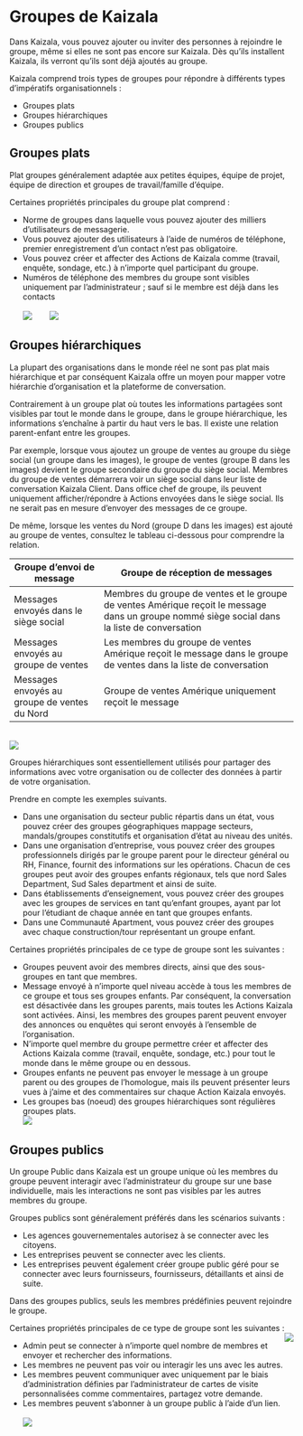 # <a name="groups-in-kaizala"></a>Groupes de Kaizala
Dans Kaizala, vous pouvez ajouter ou inviter des personnes à rejoindre le groupe, même si elles ne sont pas encore sur Kaizala. Dès qu’ils installent Kaizala, ils verront qu’ils sont déjà ajoutés au groupe. 

Kaizala comprend trois types de groupes pour répondre à différents types d’impératifs organisationnels :
- Groupes plats
- Groupes hiérarchiques
- Groupes publics

## <a name="flat-groups"></a>**Groupes plats**

Plat groupes généralement adaptée aux petites équipes, équipe de projet, équipe de direction et groupes de travail/famille d’équipe. 

Certaines propriétés principales du groupe plat comprend :

- Norme de groupes dans laquelle vous pouvez ajouter des milliers d’utilisateurs de messagerie.
- Vous pouvez ajouter des utilisateurs à l’aide de numéros de téléphone, premier enregistrement d’un contact n’est pas obligatoire.
- Vous pouvez créer et affecter des Actions de Kaizala comme (travail, enquête, sondage, etc.) à n’importe quel participant du groupe. 
- Numéros de téléphone des membres du groupe sont visibles uniquement par l’administrateur ; sauf si le membre est déjà dans les contacts <br/>
<br/>![](Images/Groups_NothZoneSales.png)&nbsp;&nbsp;&nbsp;&nbsp;&nbsp;&nbsp;&nbsp; ![](Images/Groups_NothZoneSales2.png)

## <a name="hierarchical-groups"></a>**Groupes hiérarchiques**

La plupart des organisations dans le monde réel ne sont pas plat mais hiérarchique et par conséquent Kaizala offre un moyen pour mapper votre hiérarchie d’organisation et la plateforme de conversation.

Contrairement à un groupe plat où toutes les informations partagées sont visibles par tout le monde dans le groupe, dans le groupe hiérarchique, les informations s’enchaîne à partir du haut vers le bas. Il existe une relation parent-enfant entre les groupes. 

Par exemple, lorsque vous ajoutez un groupe de ventes au groupe du siège social (un groupe dans les images), le groupe de ventes (groupe B dans les images) devient le groupe secondaire du groupe du siège social. Membres du groupe de ventes démarrera voir un siège social dans leur liste de conversation Kaizala Client. Dans office chef de groupe, ils peuvent uniquement afficher/répondre à Actions envoyées dans le siège social. Ils ne serait pas en mesure d’envoyer des messages de ce groupe.

De même, lorsque les ventes du Nord (groupe D dans les images) est ajouté au groupe de ventes, consultez le tableau ci-dessous pour comprendre la relation.

|Groupe d’envoi de message|Groupe de réception de messages|
|--------|--------|
|Messages envoyés dans le siège social|Membres du groupe de ventes et le groupe de ventes Amérique reçoit le message dans un groupe nommé siège social dans la liste de conversation|
|Messages envoyés au groupe de ventes|Les membres du groupe de ventes Amérique reçoit le message dans le groupe de ventes dans la liste de conversation|
|Messages envoyés au groupe de ventes du Nord |Groupe de ventes Amérique uniquement reçoit le message|

<br/> ![](Images/Hierarchical1.png)

Groupes hiérarchiques sont essentiellement utilisés pour partager des informations avec votre organisation ou de collecter des données à partir de votre organisation. 

Prendre en compte les exemples suivants.

- Dans une organisation du secteur public répartis dans un état, vous pouvez créer des groupes géographiques mappage secteurs, mandals/groupes constitutifs et organisation d’état au niveau des unités.
-   Dans une organisation d’entreprise, vous pouvez créer des groupes professionnels dirigés par le groupe parent pour le directeur général ou RH, Finance, fournit des informations sur les opérations. Chacun de ces groupes peut avoir des groupes enfants régionaux, tels que nord Sales Department, Sud Sales department et ainsi de suite.
-   Dans établissements d’enseignement, vous pouvez créer des groupes avec les groupes de services en tant qu’enfant groupes, ayant par lot pour l’étudiant de chaque année en tant que groupes enfants.
-   Dans une Communauté Apartment, vous pouvez créer des groupes avec chaque construction/tour représentant un groupe enfant.

Certaines propriétés principales de ce type de groupe sont les suivantes : 
- Groupes peuvent avoir des membres directs, ainsi que des sous-groupes en tant que membres.
- Message envoyé à n’importe quel niveau accède à tous les membres de ce groupe et tous ses groupes enfants. Par conséquent, la conversation est désactivée dans les groupes parents, mais toutes les Actions Kaizala sont activées. Ainsi, les membres des groupes parent peuvent envoyer des annonces ou enquêtes qui seront envoyés à l’ensemble de l’organisation.
- N’importe quel membre du groupe permettre créer et affecter des Actions Kaizala comme (travail, enquête, sondage, etc.) pour tout le monde dans le même groupe ou en dessous.
- Groupes enfants ne peuvent pas envoyer le message à un groupe parent ou des groupes de l’homologue, mais ils peuvent présenter leurs vues à j’aime et des commentaires sur chaque Action Kaizala envoyés.
- Les groupes bas (noeud) des groupes hiérarchiques sont régulières groupes plats.
<br/> ![](Images/Hierarchical2.PNG)

## <a name="public-groups"></a>**Groupes publics** 

Un groupe Public dans Kaizala est un groupe unique où les membres du groupe peuvent interagir avec l’administrateur du groupe sur une base individuelle, mais les interactions ne sont pas visibles par les autres membres du groupe. 

Groupes publics sont généralement préférés dans les scénarios suivants :

- Les agences gouvernementales autorisez à se connecter avec les citoyens.
- Les entreprises peuvent se connecter avec les clients.
- Les entreprises peuvent également créer groupe public géré pour se connecter avec leurs fournisseurs, fournisseurs, détaillants et ainsi de suite.

Dans des groupes publics, seuls les membres prédéfinies peuvent rejoindre le groupe.

Certaines propriétés principales de ce type de groupe sont les suivantes : <img align="right" src="Images/Public1.PNG">

- Admin peut se connecter à n’importe quel nombre de membres et envoyer et rechercher des informations.
- Les membres ne peuvent pas voir ou interagir les uns avec les autres.
- Les membres peuvent communiquer avec uniquement par le biais d’administration définies par l’administrateur de cartes de visite personnalisées comme commentaires, partagez votre demande.
- Les membres peuvent s’abonner à un groupe public à l’aide d’un lien.
<br/> <br/> 
![](Images/Public4.PNG)

